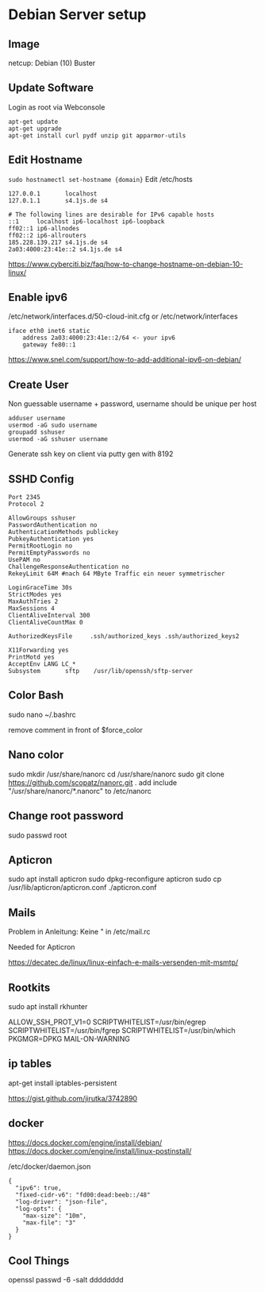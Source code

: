 # Debian Server setup

## Image

netcup: Debian (10) Buster

## Update Software

Login as root via Webconsole

```
apt-get update
apt-get upgrade
apt-get install curl pydf unzip git apparmor-utils
```

## Edit Hostname

`sudo hostnamectl set-hostname {domain}`
Edit /etc/hosts

```
127.0.0.1       localhost
127.0.1.1       s4.1js.de s4

# The following lines are desirable for IPv6 capable hosts
::1     localhost ip6-localhost ip6-loopback
ff02::1 ip6-allnodes
ff02::2 ip6-allrouters
185.228.139.217 s4.1js.de s4
2a03:4000:23:41e::2 s4.1js.de s4
```
https://www.cyberciti.biz/faq/how-to-change-hostname-on-debian-10-linux/

## Enable ipv6

/etc/network/interfaces.d/50-cloud-init.cfg or /etc/network/interfaces
```
iface eth0 inet6 static
    address 2a03:4000:23:41e::2/64 <- your ipv6
    gateway fe80::1
```

https://www.snel.com/support/how-to-add-additional-ipv6-on-debian/

## Create User

Non guessable username + password, username should be unique per host

```
adduser username
usermod -aG sudo username
groupadd sshuser
usermod -aG sshuser username
```

Generate ssh key on client via putty gen with 8192

## SSHD Config

```
Port 2345
Protocol 2

AllowGroups sshuser
PasswordAuthentication no
AuthenticationMethods publickey
PubkeyAuthentication yes
PermitRootLogin no
PermitEmptyPasswords no
UsePAM no
ChallengeResponseAuthentication no
RekeyLimit 64M #nach 64 MByte Traffic ein neuer symmetrischer

LoginGraceTime 30s
StrictModes yes
MaxAuthTries 2
MaxSessions 4
ClientAliveInterval 300
ClientAliveCountMax 0

AuthorizedKeysFile     .ssh/authorized_keys .ssh/authorized_keys2

X11Forwarding yes
PrintMotd yes
AcceptEnv LANG LC_*
Subsystem       sftp    /usr/lib/openssh/sftp-server
```
## Color Bash

sudo nano ~/.bashrc

remove comment in front of $force_color 

## Nano color

sudo mkdir /usr/share/nanorc
cd /usr/share/nanorc
sudo git clone https://github.com/scopatz/nanorc.git .
add include "/usr/share/nanorc/*.nanorc" to /etc/nanorc

## Change root password

sudo passwd root

## Apticron 

 sudo apt install apticron
 sudo dpkg-reconfigure apticron
 sudo cp /usr/lib/apticron/apticron.conf ./apticron.conf
 
## Mails

Problem in Anleitung: Keine " in /etc/mail.rc

Needed for Apticron

https://decatec.de/linux/linux-einfach-e-mails-versenden-mit-msmtp/

## Rootkits 

sudo apt install rkhunter

ALLOW_SSH_PROT_V1=0
SCRIPTWHITELIST=/usr/bin/egrep
SCRIPTWHITELIST=/usr/bin/fgrep
SCRIPTWHITELIST=/usr/bin/which
PKGMGR=DPKG
MAIL-ON-WARNING

## ip tables

apt-get install iptables-persistent

https://gist.github.com/jirutka/3742890

## docker

https://docs.docker.com/engine/install/debian/
https://docs.docker.com/engine/install/linux-postinstall/

/etc/docker/daemon.json

```
{
  "ipv6": true,
  "fixed-cidr-v6": "fd00:dead:beeb::/48"
  "log-driver": "json-file",
  "log-opts": {
    "max-size": "10m",
    "max-file": "3"
  }
}

```

## Cool Things

openssl passwd -6 -salt dddddddd
